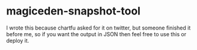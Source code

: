 # magiceden-snapshot-tool
I wrote this because chartfu asked for it on twitter, but someone finished it before me, so if you want the output in JSON then feel free to use this or deploy it.